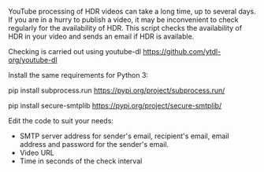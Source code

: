 YouTube processing of HDR videos can take a long time, up to several days. If you are in a hurry to publish a video, it may be inconvenient to check regularly for the availability of HDR. This script checks the availability of HDR in your video and sends an email if HDR is available.

Checking is carried out using youtube-dl https://github.com/ytdl-org/youtube-dl

Install the same requirements for Python 3:

pip install subprocess.run
https://pypi.org/project/subprocess.run/

pip install secure-smtplib
https://pypi.org/project/secure-smtplib/

Edit the code to suit your needs:

* SMTP server address for sender's email, recipient's email, email address and password for the sender's email.
* Video URL
* Time in seconds of the check interval
